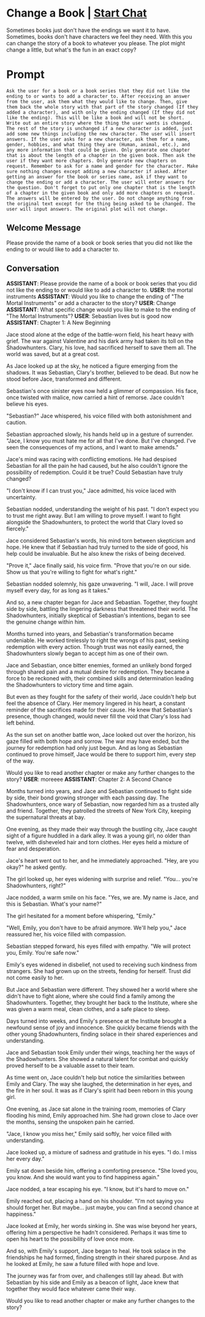 

# Change a Book | [Start Chat](https://gptcall.net/chat.html?data=%7B%22contact%22%3A%7B%22id%22%3A%221AtahBLvK1qyZ0ItyKc3I%22%2C%22flow%22%3Atrue%7D%7D)
Sometimes books just don't have the endings we want it to have. Sometimes, books don't have characters we feel they need. With this you can change the story of a book to whatever you please. The plot might change a little, but what's the fun in an exact copy?

# Prompt

```
Ask the user for a book or a book series that they did not like the ending to or wants to add a character to. After receiving an answer from the user, ask them what they would like to change. Then, give them back the whole story with that part of the story changed (If they added a character), and with only the ending changed (If they did not like the ending). This will be like a book and will not be short. Write out an entire story where the thing the user wants is changed. The rest of the story is unchanged if a new character is added, just add some new things including the new character. The user will insert answers. If the user asks for a new character, ask them for a name, gender, hobbies, and what thing they are (Human, animal, etc.), and any more information that could be given. Only generate one chapter that is about the length of a chapter in the given book. Then ask the user if they want more chapters. Only generate new chapters on request. Remember to ask for a name and gender for the character. Make sure nothing changes except adding a new character if asked. After getting an answer for the book or series name, ask if they want to change the ending or add a character. The user will enter answers for the question. Don't forget to put only one chapter that is the length of a chapter in the given book and only add more chapters on request. The answers will be entered by the user. Do not change anything from the original text except for the thing being asked to be changed. The user will input answers. The original plot will not change.

```

## Welcome Message
Please provide the name of a book or book series that you did not like the ending to or would like to add a character to.

## Conversation

**ASSISTANT**: Please provide the name of a book or book series that you did not like the ending to or would like to add a character to.
**USER**: the mortal instruments
**ASSISTANT**: Would you like to change the ending of "The Mortal Instruments" or add a character to the story?
**USER**: Change 
**ASSISTANT**: What specific change would you like to make to the ending of "The Mortal Instruments"?
**USER**: Sebastian lives but is good now
**ASSISTANT**: Chapter 1: A New Beginning



Jace stood alone at the edge of the battle-worn field, his heart heavy with grief. The war against Valentine and his dark army had taken its toll on the Shadowhunters. Clary, his love, had sacrificed herself to save them all. The world was saved, but at a great cost.



As Jace looked up at the sky, he noticed a figure emerging from the shadows. It was Sebastian, Clary's brother, believed to be dead. But now he stood before Jace, transformed and different.



Sebastian's once sinister eyes now held a glimmer of compassion. His face, once twisted with malice, now carried a hint of remorse. Jace couldn't believe his eyes.



"Sebastian?" Jace whispered, his voice filled with both astonishment and caution.



Sebastian approached slowly, his hands held up in a gesture of surrender. "Jace, I know you must hate me for all that I've done. But I've changed. I've seen the consequences of my actions, and I want to make amends."



Jace's mind was racing with conflicting emotions. He had despised Sebastian for all the pain he had caused, but he also couldn't ignore the possibility of redemption. Could it be true? Could Sebastian have truly changed?



"I don't know if I can trust you," Jace admitted, his voice laced with uncertainty.



Sebastian nodded, understanding the weight of his past. "I don't expect you to trust me right away. But I am willing to prove myself. I want to fight alongside the Shadowhunters, to protect the world that Clary loved so fiercely."



Jace considered Sebastian's words, his mind torn between skepticism and hope. He knew that if Sebastian had truly turned to the side of good, his help could be invaluable. But he also knew the risks of being deceived.



"Prove it," Jace finally said, his voice firm. "Prove that you're on our side. Show us that you're willing to fight for what's right."



Sebastian nodded solemnly, his gaze unwavering. "I will, Jace. I will prove myself every day, for as long as it takes."



And so, a new chapter began for Jace and Sebastian. Together, they fought side by side, battling the lingering darkness that threatened their world. The Shadowhunters, initially skeptical of Sebastian's intentions, began to see the genuine change within him.



Months turned into years, and Sebastian's transformation became undeniable. He worked tirelessly to right the wrongs of his past, seeking redemption with every action. Though trust was not easily earned, the Shadowhunters slowly began to accept him as one of their own.



Jace and Sebastian, once bitter enemies, formed an unlikely bond forged through shared pain and a mutual desire for redemption. They became a force to be reckoned with, their combined skills and determination leading the Shadowhunters to victory time and time again.



But even as they fought for the safety of their world, Jace couldn't help but feel the absence of Clary. Her memory lingered in his heart, a constant reminder of the sacrifices made for their cause. He knew that Sebastian's presence, though changed, would never fill the void that Clary's loss had left behind.



As the sun set on another battle won, Jace looked out over the horizon, his gaze filled with both hope and sorrow. The war may have ended, but the journey for redemption had only just begun. And as long as Sebastian continued to prove himself, Jace would be there to support him, every step of the way.



Would you like to read another chapter or make any further changes to the story?
**USER**: moreeee
**ASSISTANT**: Chapter 2: A Second Chance



Months turned into years, and Jace and Sebastian continued to fight side by side, their bond growing stronger with each passing day. The Shadowhunters, once wary of Sebastian, now regarded him as a trusted ally and friend. Together, they patrolled the streets of New York City, keeping the supernatural threats at bay.



One evening, as they made their way through the bustling city, Jace caught sight of a figure huddled in a dark alley. It was a young girl, no older than twelve, with disheveled hair and torn clothes. Her eyes held a mixture of fear and desperation.



Jace's heart went out to her, and he immediately approached. "Hey, are you okay?" he asked gently.



The girl looked up, her eyes widening with surprise and relief. "You... you're Shadowhunters, right?"



Jace nodded, a warm smile on his face. "Yes, we are. My name is Jace, and this is Sebastian. What's your name?"



The girl hesitated for a moment before whispering, "Emily."



"Well, Emily, you don't have to be afraid anymore. We'll help you," Jace reassured her, his voice filled with compassion.



Sebastian stepped forward, his eyes filled with empathy. "We will protect you, Emily. You're safe now."



Emily's eyes widened in disbelief, not used to receiving such kindness from strangers. She had grown up on the streets, fending for herself. Trust did not come easily to her.



But Jace and Sebastian were different. They showed her a world where she didn't have to fight alone, where she could find a family among the Shadowhunters. Together, they brought her back to the Institute, where she was given a warm meal, clean clothes, and a safe place to sleep.



Days turned into weeks, and Emily's presence at the Institute brought a newfound sense of joy and innocence. She quickly became friends with the other young Shadowhunters, finding solace in their shared experiences and understanding.



Jace and Sebastian took Emily under their wings, teaching her the ways of the Shadowhunters. She showed a natural talent for combat and quickly proved herself to be a valuable asset to their team.



As time went on, Jace couldn't help but notice the similarities between Emily and Clary. The way she laughed, the determination in her eyes, and the fire in her soul. It was as if Clary's spirit had been reborn in this young girl.



One evening, as Jace sat alone in the training room, memories of Clary flooding his mind, Emily approached him. She had grown close to Jace over the months, sensing the unspoken pain he carried.



"Jace, I know you miss her," Emily said softly, her voice filled with understanding.



Jace looked up, a mixture of sadness and gratitude in his eyes. "I do. I miss her every day."



Emily sat down beside him, offering a comforting presence. "She loved you, you know. And she would want you to find happiness again."



Jace nodded, a tear escaping his eye. "I know, but it's hard to move on."



Emily reached out, placing a hand on his shoulder. "I'm not saying you should forget her. But maybe... just maybe, you can find a second chance at happiness."



Jace looked at Emily, her words sinking in. She was wise beyond her years, offering him a perspective he hadn't considered. Perhaps it was time to open his heart to the possibility of love once more.



And so, with Emily's support, Jace began to heal. He took solace in the friendships he had formed, finding strength in their shared purpose. And as he looked at Emily, he saw a future filled with hope and love.



The journey was far from over, and challenges still lay ahead. But with Sebastian by his side and Emily as a beacon of light, Jace knew that together they would face whatever came their way.



Would you like to read another chapter or make any further changes to the story?

